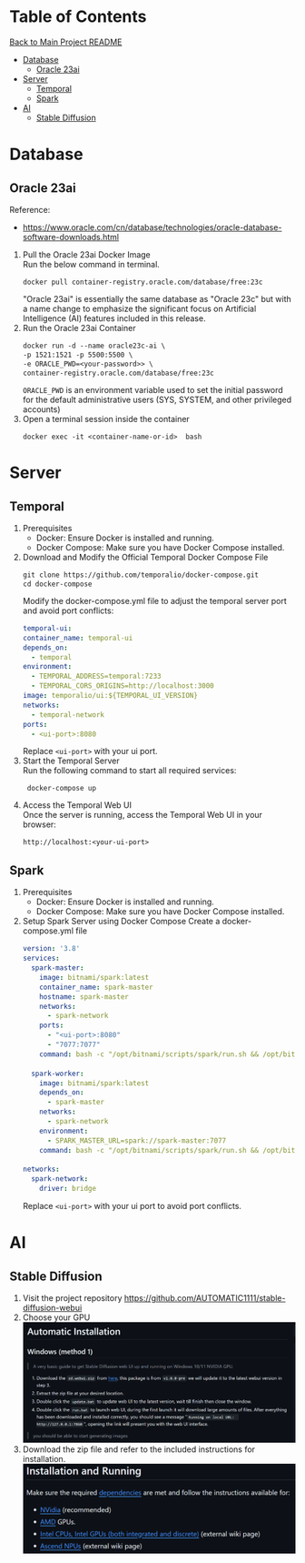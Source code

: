 # Table of Contents
[Back to Main Project README](../README.md)
- [Database](#database)
  - [Oracle 23ai](#oracle-23ai)
- [Server](#server)
  - [Temporal](#temporal)
  - [Spark](#spark)
- [AI](#ai)
  - [Stable Diffusion](#stable-diffusion)
# Database
## Oracle 23ai
Reference:  
  * https://www.oracle.com/cn/database/technologies/oracle-database-software-downloads.html

1. Pull the Oracle 23ai Docker Image  
     Run the below command in terminal.
     ```text
     docker pull container-registry.oracle.com/database/free:23c
     ```
    "Oracle 23ai" is essentially the same database as "Oracle 23c" but with a name change to emphasize the significant focus on Artificial Intelligence (AI) features included in this release.
2. Run the Oracle 23ai Container
    ```text
    docker run -d --name oracle23c-ai \
    -p 1521:1521 -p 5500:5500 \
    -e ORACLE_PWD=<your-password>> \
    container-registry.oracle.com/database/free:23c
    ```
    `ORACLE_PWD` is an environment variable used to set the initial password for the default administrative users (SYS, SYSTEM, and other privileged accounts)
3. Open a terminal session inside the container
    ```text
    docker exec -it <container-name-or-id>  bash
    ```
# Server
## Temporal
1. Prerequisites
    * Docker: Ensure Docker is installed and running.
    * Docker Compose: Make sure you have Docker Compose installed.
2. Download and Modify the Official Temporal Docker Compose File
    ```text
    git clone https://github.com/temporalio/docker-compose.git
    cd docker-compose
    ```
    Modify the docker-compose.yml file to adjust the temporal server port and avoid port conflicts:
    ```yaml
    temporal-ui:
    container_name: temporal-ui
    depends_on:
      - temporal
    environment:
      - TEMPORAL_ADDRESS=temporal:7233
      - TEMPORAL_CORS_ORIGINS=http://localhost:3000
    image: temporalio/ui:${TEMPORAL_UI_VERSION}
    networks:
      - temporal-network
    ports:
      - <ui-port>:8080
    ```
   Replace `<ui-port>` with your ui port.
3. Start the Temporal Server  
   Run the following command to start all required services:
   ```text
    docker-compose up
    ```
4. Access the Temporal Web UI  
   Once the server is running, access the Temporal Web UI in your browser:
    ```text
    http://localhost:<your-ui-port>
    ```
## Spark
1. Prerequisites
   * Docker: Ensure Docker is installed and running.
   * Docker Compose: Make sure you have Docker Compose installed.
2. Setup Spark Server using Docker Compose
   Create a docker-compose.yml file
   ```yaml 
   version: '3.8'
   services:
     spark-master:
       image: bitnami/spark:latest
       container_name: spark-master
       hostname: spark-master
       networks:
         - spark-network
       ports:
         - "<ui-port>:8080"
         - "7077:7077"
       command: bash -c "/opt/bitnami/scripts/spark/run.sh && /opt/bitnami/spark/bin/spark-class org.apache.spark.deploy.master.Master"

     spark-worker:
       image: bitnami/spark:latest
       depends_on:
         - spark-master
       networks:
         - spark-network
       environment:
         - SPARK_MASTER_URL=spark://spark-master:7077
       command: bash -c "/opt/bitnami/scripts/spark/run.sh && /opt/bitnami/spark/bin/spark-class org.apache.spark.deploy.worker.Worker spark://spark-master:7077"

   networks:
     spark-network:
       driver: bridge
   ```
   Replace `<ui-port>` with your ui port to avoid port conflicts.
# AI
## Stable Diffusion
1. Visit the project repository
   https://github.com/AUTOMATIC1111/stable-diffusion-webui
2. Choose your GPU
   ![img_3.png](assets/Configuration/stablediffusion1.png)
3. Download the zip file and refer to the included instructions for installation.
   ![img_2.png](assets/Configuration/stablediffusion2.png)